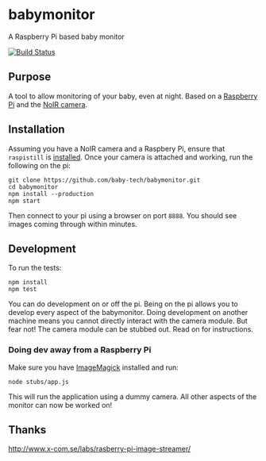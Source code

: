 # babymonitor

A Raspberry Pi based baby monitor

[![Build Status](https://snap-ci.com/baby-tech/babymonitor/branch/master/build_image)](https://snap-ci.com/baby-tech/babymonitor/branch/master)

## Purpose

A tool to allow monitoring of your baby, even at night. Based on a [Raspberry Pi](http://www.raspberrypi.org/) and the [NoIR camera](http://www.raspberrypi.org/products/pi-noir-camera/).

## Installation

Assuming you have a NoIR camera and a Raspbery Pi, ensure that `raspistill` is [installed](http://www.raspberrypi.org/documentation/configuration/camera.md). Once your camera is attached and working, run the following on the pi:

    git clone https://github.com/baby-tech/babymonitor.git
    cd babymonitor
    npm install --production
    npm start

Then connect to your pi using a browser on port `8888`. You should see images coming through within minutes.

## Development

To run the tests:

    npm install
    npm test

You can do development on or off the pi. Being on the pi allows you to develop every aspect of the babymonitor. Doing development on another machine means you cannot directly interact with the camera module. But fear not! The camera module can be stubbed out. Read on for instructions.

### Doing dev away from a Raspberry Pi

Make sure you have [ImageMagick](http://www.imagemagick.org/) installed and run:

    node stubs/app.js

This will run the application using a dummy camera. All other aspects of the monitor can now be worked on!

## Thanks

http://www.x-com.se/labs/rasberry-pi-image-streamer/
